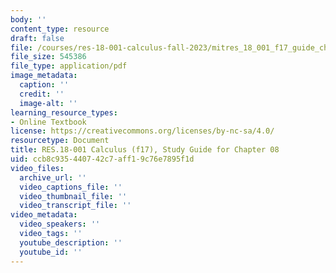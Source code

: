 ```yaml
---
body: ''
content_type: resource
draft: false
file: /courses/res-18-001-calculus-fall-2023/mitres_18_001_f17_guide_ch08.pdf
file_size: 545386
file_type: application/pdf
image_metadata:
  caption: ''
  credit: ''
  image-alt: ''
learning_resource_types:
- Online Textbook
license: https://creativecommons.org/licenses/by-nc-sa/4.0/
resourcetype: Document
title: RES.18-001 Calculus (f17), Study Guide for Chapter 08
uid: ccb8c935-4407-42c7-aff1-9c76e7895f1d
video_files:
  archive_url: ''
  video_captions_file: ''
  video_thumbnail_file: ''
  video_transcript_file: ''
video_metadata:
  video_speakers: ''
  video_tags: ''
  youtube_description: ''
  youtube_id: ''
---
```

